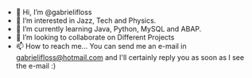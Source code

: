 - 👋 Hi, I’m @gabrielifloss
- 👀 I’m interested in Jazz, Tech and Physics. 
- 🌱 I’m currently learning Java, Python, MySQL and ABAP.
- 💞️ I’m looking to collaborate on Different Projects
- 📫 How to reach me... You can send me an e-mail in gabrielifloss@hotmail.com and I'll certainly reply you as soon as I see the e-mail :)

<!---
gabrielifloss/gabrielifloss is a ✨ special ✨ repository because its `README.md` (this file) appears on your GitHub profile.
You can click the Preview link to take a look at your changes.
--->
